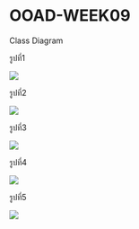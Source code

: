 # OOAD-WEEK09
Class Diagram


รูปที่1

![](http://www.plantuml.com/plantuml/img/SoWkIImgAStDuGefIarLqDBLLSX9JInBBKRmY_BpIn2yagBIl6m4DwaeCIyvWqj1WSiXDIy5P0u0)

รูปที่2

![](http://www.plantuml.com/plantuml/img/ut8eBaaiAYdDpU4AoCZFIrNGqjKjJYvAJSr3y9DAIqhoaVWv-QLvASK5gOdPgKLS3gbvAK3T0000)

รูปที่3

![](http://www.plantuml.com/plantuml/img/ut8eBaaiAYdDpU7ooCzDLT3IrLKeoizFG_1IylEB4BpopBoK_F8y987472IjQJaWrGwfUIb04m40)

รูปที่4

![](http://www.plantuml.com/plantuml/img/ut8eBaaiAYdDpU4A2LFGqjLLA4ukIatDW_5o4lDIYWjI4xDJYs12vPb5gJ1sKcb9INuUbqDgNWhG2000)

รูปที่5

![](http://www.plantuml.com/plantuml/img/ut8eBaaiAYdDpU5oIynJqDBLLKXBp4lAIKn9BOQBb6SMfS8vIQKb9VbvN0wfUIb0NG00)
